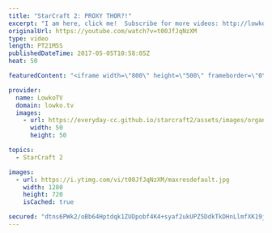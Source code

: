 ```yaml
---
title: "StarCraft 2: PROXY THOR?!"
excerpt: "I am here, click me!  Subscribe for more videos: http://lowko.tv/youtube Zerg vs Protoss misdirection: https://goo.gl/ByS50z  An awesome match of Terran vs Terran on Ascension to Aiur, one of the new maps that arrived with the second season in StarCraft 2 of 2017.   In this match one of the players decides"
originalUrl: https://youtube.com/watch?v=t00JfJqNzXM
type: video
length: PT21M5S
publishedDateTime: 2017-05-05T10:58:05Z
heat: 50

featuredContent: "<iframe width=\"800\" height=\"500\" frameborder=\"0\" src=\"https://www.youtube.com/embed/t00JfJqNzXM\" allow=\"accelerometer; autoplay; encrypted-media; gyroscope; picture-in-picture\" allowfullscreen></iframe>"

provider:
  name: LowkoTV
  domain: lowko.tv
  images:
    - url: https://everyday-cc.github.io/starcraft2/assets/images/organizations/lowko.tv-50x50.jpg
      width: 50
      height: 50

topics:
  - StarCraft 2

images:
  - url: https://i.ytimg.com/vi/t00JfJqNzXM/maxresdefault.jpg
    width: 1280
    height: 720
    isCached: true

secured: "dtns6PWk2/oBb64Hptdqk1ZUDpobf4K4+syaf2ukUPZ5DdkTkDHnLlmfXK19j7s/gejg96JzA+lBJkiK6ZOGFpprq5t06Lmiuslyx/uaAcRJP4nTS1TumEnI0GFNAU0pEJg0rbgx1qN2gKr6P8e3tnO3d9V1e0gTwc+eYYMuPVyk+JOeEYCGG2O3vwUtpEeKRraHjF6lC53HVV84WC0zLFffiM8n0hfuYrMqAW1HI6pOiXWwsVNkVLepoomYs+8JJBRTkLks//spdPqaILjo3vVHWGKXe9GdYPhAoIZLiggei8lhfCtHneQolQ9qgid34CSo/9MNTEmiMWnhkr/5r7JkhfIjuESKl/j4hGdxNjNe4H+El3FxwAjOkgb4gRr/i9tbXbhFunLNhhmBMCs6lodRcTSdd5I49iZCA8lKcLIO0ifMhdeqHo1g1CeqHy2T;ouIR/8+Z+TlzW58i8vWB/w=="
---
```


